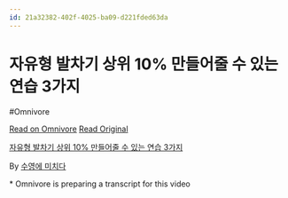 ```yaml
---
id: 21a32382-402f-4025-ba09-d221fded63da
---
```


# 자유형 발차기 상위 10% 만들어줄 수 있는 연습 3가지
#Omnivore
 
[Read on Omnivore](https://omnivore.app/me/https-youtube-com-watch-v-gb-6-q-w-kspz-k-8-191d38841f8)
[Read Original](https://youtube.com/watch?v=GB6qWKspzK8)
 
[자유형 발차기 상위 10% 만들어줄 수 있는 연습 3가지](https://youtube.com/watch?v=GB6qWKspzK8)

By [수영에 미치다](https://www.youtube.com/@%EC%88%98%EC%98%81%EC%97%90%EB%AF%B8%EC%B9%98%EB%8B%A4)

\* Omnivore is preparing a transcript for this video